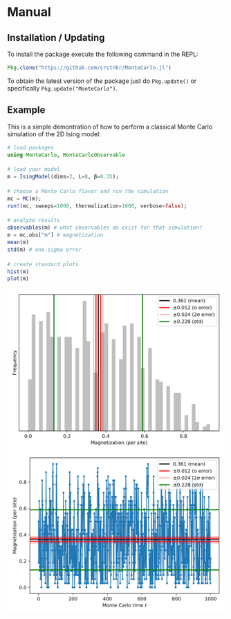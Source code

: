 # Manual

## Installation / Updating

To install the package execute the following command in the REPL:
```julia
Pkg.clone("https://github.com/crstnbr/MonteCarlo.jl")
```

To obtain the latest version of the package just do `Pkg.update()` or specifically `Pkg.update("MonteCarlo")`.

## Example

This is a simple demontration of how to perform a classical Monte Carlo simulation of the 2D Ising model:

```julia
# load packages
using MonteCarlo, MonteCarloObservable

# load your model
m = IsingModel(dims=2, L=8, β=0.35);

# choose a Monte Carlo flavor and run the simulation
mc = MC(m);
run!(mc, sweeps=1000, thermalization=1000, verbose=false);

# analyze results
observables(m) # what observables do exist for that simulation?
m = mc.obs["m"] # magnetization
mean(m)
std(m) # one-sigma error

# create standard plots
hist(m)
plot(m)
```

![](../assets/hist.svg)
![](../assets/ts.svg)